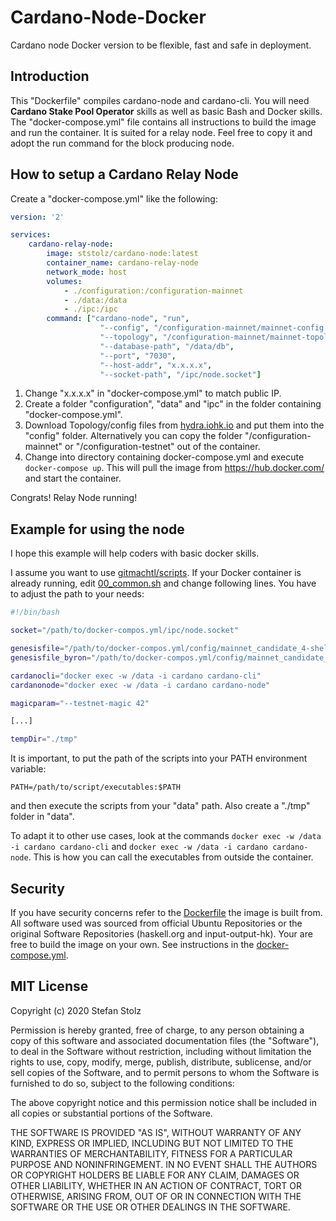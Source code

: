 # Cardano-Node-Docker

Cardano node Docker version to be flexible, fast and safe in deployment.

## Introduction

This "Dockerfile" compiles cardano-node and cardano-cli. You will need **Cardano Stake Pool Operator** skills as well as basic Bash and Docker skills. The "docker-compose.yml" file contains all instructions to build the image and run the container. It is suited for a relay node. Feel free to copy it and adopt the run command for the block producing node. 

## How to setup a Cardano Relay Node

Create a "docker-compose.yml" like the following:

```yml
version: '2'

services:
    cardano-relay-node:
        image: ststolz/cardano-node:latest
        container_name: cardano-relay-node
        network_mode: host
        volumes:
            - ./configuration:/configuration-mainnet
            - ./data:/data
            - ./ipc:/ipc
        command: ["cardano-node", "run", 
                    "--config", "/configuration-mainnet/mainnet-config.json", 
                    "--topology", "/configuration-mainnet/mainnet-topology.json", 
                    "--database-path", "/data/db", 
                    "--port", "7030", 
                    "--host-addr", "x.x.x.x", 
                    "--socket-path", "/ipc/node.socket"]
```

1. Change "x.x.x.x" in "docker-compose.yml" to match public IP.
2. Create a folder "configuration", "data" and "ipc" in the folder containing "docker-compose.yml".
3. Download Topology/config files from [hydra.iohk.io](https://hydra.iohk.io/build/3624229/download/1/index.html) and put them into the "config" folder. Alternatively you can copy the folder "/configuration-mainnet" or "/configuration-testnet" out of the container.
4. Change into directory containing docker-compose.yml and execute `docker-compose up`. This will pull the image from https://hub.docker.com/ and start the container.

Congrats! Relay Node running!

## Example for using the node

I hope this example will help coders with basic docker skills. 

I assume you want to use [gitmachtl/scripts](https://github.com/gitmachtl/scripts/tree/master/cardano/mainnet). If your Docker container is already running, edit [00_common.sh](https://github.com/gitmachtl/scripts/blob/master/cardano/mainnet/00_common.sh) and change following lines. You have to adjust the path to your needs:

```bash
#!/bin/bash

socket="/path/to/docker-compos.yml/ipc/node.socket"

genesisfile="/path/to/docker-compos.yml/config/mainnet_candidate_4-shelley-genesis.json"           #Shelley
genesisfile_byron="/path/to/docker-compos.yml/config/mainnet_candidate_4-byron-genesis.json"       #Byron

cardanocli="docker exec -w /data -i cardano cardano-cli"
cardanonode="docker exec -w /data -i cardano cardano-node"

magicparam="--testnet-magic 42"

[...]

tempDir="./tmp"
```

It is important, to put the path of the scripts into your PATH environment variable:

```
PATH=/path/to/script/executables:$PATH
```

and then execute the scripts from your "data" path. Also create a "./tmp" folder in "data".

To adapt it to other use cases, look at the commands `docker exec -w /data -i cardano cardano-cli` and `docker exec -w /data -i cardano cardano-node`. This is how you can call the executables from outside the container. 

## Security 

If you have security concerns refer to the [Dockerfile](https://github.com/ststolz/Cardano-Node-Docker/blob/main/Dockerfile) the image is built from. All software used was sourced from official Ubuntu Repositories or the original Software Repositories (haskell.org and input-output-hk). Your are free to build the image on your own. See instructions in the [docker-compose.yml](https://github.com/ststolz/Cardano-Node-Docker/blob/main/docker-compose.yml).

## MIT License

Copyright (c) 2020 Stefan Stolz

Permission is hereby granted, free of charge, to any person obtaining a copy
of this software and associated documentation files (the "Software"), to deal
in the Software without restriction, including without limitation the rights
to use, copy, modify, merge, publish, distribute, sublicense, and/or sell
copies of the Software, and to permit persons to whom the Software is
furnished to do so, subject to the following conditions:

The above copyright notice and this permission notice shall be included in all
copies or substantial portions of the Software.

THE SOFTWARE IS PROVIDED "AS IS", WITHOUT WARRANTY OF ANY KIND, EXPRESS OR
IMPLIED, INCLUDING BUT NOT LIMITED TO THE WARRANTIES OF MERCHANTABILITY,
FITNESS FOR A PARTICULAR PURPOSE AND NONINFRINGEMENT. IN NO EVENT SHALL THE
AUTHORS OR COPYRIGHT HOLDERS BE LIABLE FOR ANY CLAIM, DAMAGES OR OTHER
LIABILITY, WHETHER IN AN ACTION OF CONTRACT, TORT OR OTHERWISE, ARISING FROM,
OUT OF OR IN CONNECTION WITH THE SOFTWARE OR THE USE OR OTHER DEALINGS IN THE
SOFTWARE.
